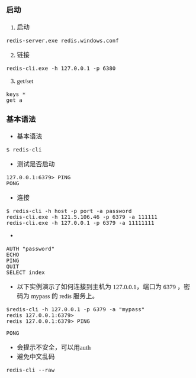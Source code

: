 <span  style="font-family: Simsun,serif; font-size: 17px; ">

### 启动

1. 启动
~~~
redis-server.exe redis.windows.conf
~~~
2. 链接
~~~
redis-cli.exe -h 127.0.0.1 -p 6380
~~~
3. get/set
~~~
keys *
get a
~~~

### 基本语法

- 基本语法
~~~
$ redis-cli
~~~

- 测试是否启动
~~~
127.0.0.1:6379> PING
PONG
~~~

- 连接

~~~
$ redis-cli -h host -p port -a password
redis-cli.exe -h 121.5.106.46 -p 6379 -a 111111
redis-cli.exe -h 127.0.0.1 -p 6379 -a 11111111
~~~
-
~~~
AUTH "password"
ECHO
PING
QUIT
SELECT index
~~~

- 以下实例演示了如何连接到主机为 127.0.0.1，端口为 6379 ，密码为 mypass 的 redis 服务上。

~~~
$redis-cli -h 127.0.0.1 -p 6379 -a "mypass"
redis 127.0.0.1:6379>
redis 127.0.0.1:6379> PING

PONG
~~~

- 会提示不安全，可以用auth
- 避免中文乱码

~~~
redis-cli --raw
~~~

</span>